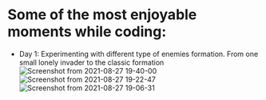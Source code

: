 # Some of the most enjoyable moments while coding:

- Day 1: Experimenting with different type of enemies formation. From one small lonely invader to the classic formation
![Screenshot from 2021-08-27 19-40-00](https://user-images.githubusercontent.com/83907621/131187338-7f6fd9f0-0795-4a4e-b882-26e1293897b7.png)
![Screenshot from 2021-08-27 19-22-47](https://user-images.githubusercontent.com/83907621/131187427-36093215-a01b-4739-8488-fc231bd11f87.png)
![Screenshot from 2021-08-27 19-06-31](https://user-images.githubusercontent.com/83907621/131187478-60b79c70-8055-4515-87ed-a0ef0871ddf5.png)


